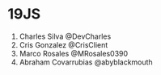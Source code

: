 # 19JS

1. Charles Silva @DevCharles
2. Cris Gonzalez @CrisClient
3. Marco Rosales @MRosales0390
4. Abraham Covarrubias @abyblackmouth

